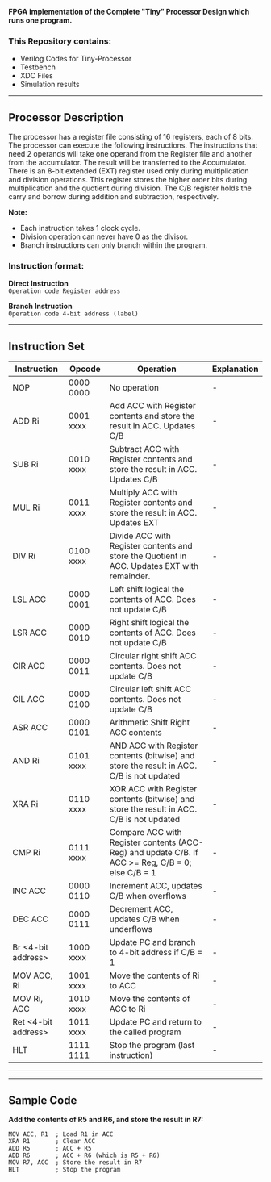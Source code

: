 **FPGA implementation of the Complete "Tiny" Processor Design which runs one program.**

### This Repository contains:

- Verilog Codes for Tiny-Processor
- Testbench
- XDC Files
- Simulation results
---

## Processor Description

The processor has a register file consisting of 16 registers, each of 8 bits. The processor can execute the following instructions. The instructions that need 2 operands will take one operand from the Register file and another from the accumulator. The result will be transferred to the Accumulator. There is an 8-bit extended (EXT) register used only during multiplication and division operations. This register stores the higher order bits during multiplication and the quotient during division. The C/B register holds the carry and borrow during addition and subtraction, respectively.

**Note:**

- Each instruction takes 1 clock cycle.
- Division operation can never have 0 as the divisor.
- Branch instructions can only branch within the program.

### Instruction format:

**Direct Instruction**  
`Operation code Register address`

**Branch Instruction**  
`Operation code 4-bit address (label)`

---

## Instruction Set

| Instruction | Opcode  | Operation | Explanation |
|-------------|---------|-----------|-------------|
| NOP         | 0000 0000 | No operation | - |
| ADD Ri      | 0001 xxxx | Add ACC with Register contents and store the result in ACC. Updates C/B | - |
| SUB Ri      | 0010 xxxx | Subtract ACC with Register contents and store the result in ACC. Updates C/B | - |
| MUL Ri      | 0011 xxxx | Multiply ACC with Register contents and store the result in ACC. Updates EXT | - |
| DIV Ri      | 0100 xxxx | Divide ACC with Register contents and store the Quotient in ACC. Updates EXT with remainder. | - |
| LSL ACC     | 0000 0001 | Left shift logical the contents of ACC. Does not update C/B | - |
| LSR ACC     | 0000 0010 | Right shift logical the contents of ACC. Does not update C/B | - |
| CIR ACC     | 0000 0011 | Circular right shift ACC contents. Does not update C/B | - |
| CIL ACC     | 0000 0100 | Circular left shift ACC contents. Does not update C/B | - |
| ASR ACC     | 0000 0101 | Arithmetic Shift Right ACC contents | - |
| AND Ri      | 0101 xxxx | AND ACC with Register contents (bitwise) and store the result in ACC. C/B is not updated | - |
| XRA Ri      | 0110 xxxx | XOR ACC with Register contents (bitwise) and store the result in ACC. C/B is not updated | - |
| CMP Ri      | 0111 xxxx | Compare ACC with Register contents (ACC-Reg) and update C/B. If ACC >= Reg, C/B = 0; else C/B = 1 | - |
| INC ACC     | 0000 0110 | Increment ACC, updates C/B when overflows | - |
| DEC ACC     | 0000 0111 | Decrement ACC, updates C/B when underflows | - |
| Br \<4-bit address\> | 1000 xxxx | Update PC and branch to 4-bit address if C/B = 1 | - |
| MOV ACC, Ri | 1001 xxxx | Move the contents of Ri to ACC | - |
| MOV Ri, ACC | 1010 xxxx | Move the contents of ACC to Ri | - |
| Ret \<4-bit address\> | 1011 xxxx | Update PC and return to the called program | - |
| HLT         | 1111 1111 | Stop the program (last instruction) | - |

---

---

## Sample Code

**Add the contents of R5 and R6, and store the result in R7:**

```assembly
MOV ACC, R1  ; Load R1 in ACC
XRA R1       ; Clear ACC
ADD R5       ; ACC + R5
ADD R6       ; ACC + R6 (which is R5 + R6)
MOV R7, ACC  ; Store the result in R7
HLT          ; Stop the program

